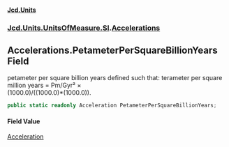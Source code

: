 #### [Jcd.Units](index.md 'index')
### [Jcd.Units.UnitsOfMeasure.SI](Jcd.Units.UnitsOfMeasure.SI.md 'Jcd.Units.UnitsOfMeasure.SI').[Accelerations](Accelerations.md 'Jcd.Units.UnitsOfMeasure.SI.Accelerations')

## Accelerations.PetameterPerSquareBillionYears Field

petameter per square billion years defined such that: terameter per square million years = Pm/Gyr² ×  
(1000.0)/((1000.0)*(1000.0)).

```csharp
public static readonly Acceleration PetameterPerSquareBillionYears;
```

#### Field Value
[Acceleration](Acceleration.md 'Jcd.Units.UnitTypes.Acceleration')